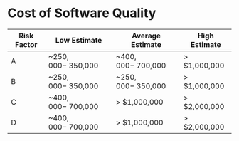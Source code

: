 # Cost of Software Quality

| Risk Factor | Low Estimate               | Average Estimate           | High Estimate        |
|-------------|---------------------------|-----------------------------|----------------------|
| A           | ~$250,000 - ~$350,000     | ~$400,000 - ~$700,000      | > $1,000,000         |
| B           | ~$250,000 - ~$350,000     | ~$250,000 - ~$350,000      | > $1,000,000         |
| C           | ~$400,000 - ~$700,000     | > $1,000,000               | > $2,000,000         |
| D           | ~$400,000 - ~$700,000     | > $1,000,000               | > $2,000,000         |


